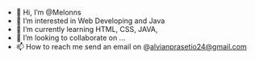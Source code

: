 - 👋 Hi, I’m @Melonns
- 👀 I’m interested in Web Developing and Java
- 🌱 I’m currently learning HTML, CSS, JAVA, 
- 💞️ I’m looking to collaborate on ...
- 📫 How to reach me send an email on @alvianprasetio24@gmail.com

<!---
Melonns/Melonns is a ✨ special ✨ repository because its `README.md` (this file) appears on your GitHub profile.
You can click the Preview link to take a look at your changes.
--->

